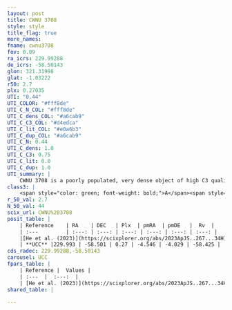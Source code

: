 ```yaml
---
layout: post
title: CWNU 3708
style: style
title_flag: true
more_names: 
fname: cwnu3708
fov: 0.09
ra_icrs: 229.99288
de_icrs: -58.50143
glon: 321.31998
glat: -1.03222
r50: 2.7
plx: 0.27035
UTI: "0.44"
UTI_COLOR: "#fff8de"
UTI_C_N_COL: "#fff8de"
UTI_C_dens_COL: "#a6cab9"
UTI_C_C3_COL: "#d4edca"
UTI_C_lit_COL: "#e0a6b3"
UTI_C_dup_COL: "#a6cab9"
UTI_C_N: 0.44
UTI_C_dens: 1.0
UTI_C_C3: 0.75
UTI_C_lit: 0.0
UTI_C_dup: 1.0
UTI_summary: |
    CWNU 3708 is a poorly populated, very dense object of high C3 quality. It was recently reported in the literature.
class3: |
    <span style="color: green; font-weight: bold;">A</span><span style="color: #FFC300; font-weight: bold;">B</span>
r_50_val: 2.7
N_50_val: 44
scix_url: CWNU%203708
posit_table: |
    | Reference    | RA    | DEC   | Plx  | pmRA  | pmDE   |  Rv  |
    | :---         | :---: | :---: | :---: | :---: | :---: | :---: |
    |[He et al. (2023)](https://scixplorer.org/abs/2023ApJS..267...34H) | 230.008 | -58.502 | 0.278 | -4.553 | -4.012 | -58.42 |
    | **UCC** |229.993 | -58.501 | 0.27 | -4.546 | -4.029 | -58.425 | 
cds_radec: 229.99288,-58.50143
carousel: UCC
fpars_table: |
    | Reference |  Values |
    | :---  |  :---:  |
    | [He et al. (2023)](https://scixplorer.org/abs/2023ApJS..267...34H) | `A0=6.25, m-M=12.35, logA=8.3` |
shared_table: |
    
---
```

